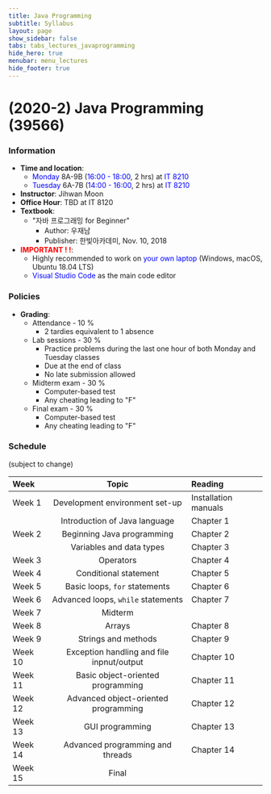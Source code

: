 ```yaml
---
title: Java Programming
subtitle: Syllabus
layout: page
show_sidebar: false
tabs: tabs_lectures_javaprogramming
hide_hero: true
menubar: menu_lectures
hide_footer: true
---
```


# (2020-2) Java Programming (39566)

### Information
* __Time and location__:
    * <span style="color:blue">Monday</span> 8A-9B (<span style="color:blue">16:00 - 18:00</span>, 2 hrs) at <span style="color:blue">IT 8210</span>
    * <span style="color:blue">Tuesday</span> 6A-7B (<span style="color:blue">14:00 - 16:00</span>, 2 hrs) at <span style="color:blue">IT 8210</span>
* __Instructor__: Jihwan Moon
* __Office Hour__: TBD at IT 8120
* __Textbook__:
    * "자바 프로그래밍 for Beginner"
        * Author: 우재남
        * Publisher: 한빛아카데미, Nov. 10, 2018
* __<span style="color:red">IMPORTANT ! !</span>__:
    * Highly recommended to work on <span style="color:blue">your own laptop</span> (Windows, macOS, Ubuntu 18.04 LTS)
    * <span style="color:blue">Visual Studio Code</span> as the main code editor

### Policies
* __Grading__:
    * Attendance - 10 %
        * 2 tardies equivalent to 1 absence
    * Lab sessions - 30 %
        * Practice problems during the last one hour of both Monday and Tuesday classes
        * Due at the end of class
        * No late submission allowed
    * Midterm exam - 30 %
        * Computer-based test
        * Any cheating leading to "F"
    * Final exam - 30 %
        * Computer-based test
        * Any cheating leading to "F"

### Schedule
(subject to change)

| Week | Topic | Reading |
|:---|:---:|:---|
| Week 1 | Development environment set-up | Installation manuals |
|  | Introduction of Java language | Chapter 1 |
| Week 2 | Beginning Java programming | Chapter 2 |
|  | Variables and data types | Chapter 3 |
| Week 3 | Operators | Chapter 4 |
| Week 4 | Conditional statement | Chapter 5 |
| Week 5 | Basic loops, `for` statements | Chapter 6 |
| Week 6 | Advanced loops, `while` statements | Chapter 7 |
| Week 7 | Midterm |  |
| Week 8 | Arrays | Chapter 8 |
| Week 9 | Strings and methods | Chapter 9 |
| Week 10 | Exception handling and file inpnut/output | Chapter 10 |
| Week 11 | Basic object-oriented programming | Chapter 11 |
| Week 12 | Advanced object-oriented programming | Chapter 12 |
| Week 13 | GUI programming | Chapter 13 |
| Week 14 | Advanced programming and threads | Chapter 14 |
| Week 15 | Final |  |